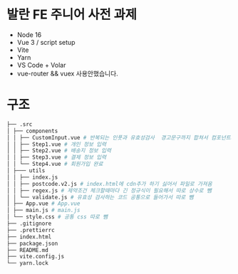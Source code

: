# 발란 FE 주니어 사전 과제

- Node 16
- Vue 3 / script setup
- Vite
- Yarn
- VS Code + Volar
- vue-router && vuex 사용안했습니다.

# 구조

```sh
├── .src
│ ├── components
│ │ ├── CustomInput.vue # 반복되는 인풋과 유효성검사  경고문구까지 합쳐서 컴포넌트화
│ │ ├── Step1.vue # 개인 정보 입력
│ │ ├── Step2.vue # 배송지 정보 입력
│ │ ├── Step3.vue # 결제 정보 입력
│ │ └── Step4.vue # 회원가입 완료
│ ├─── utils
│ │ ├── index.js
│ │ ├── postcode.v2.js # index.html에 cdn추가 하기 싫어서 파일로 가져옴
│ │ ├── regex.js # 제약조건 체크할때마다 긴 정규식이 필요해서 따로 상수로 뺌
│ │ └── validate.js # 유효성 검사하는 코드 공통으로 들어가서 따로 뺌
│ ├── App.vue # App.vue
│ ├── main.js # main.js
│ └── style.css # 공통 css 따로 뺌
├── .gitignore
├── .prettierrc
├── index.html
├── package.json
├── README.md
├── vite.config.js
└── yarn.lock
```
